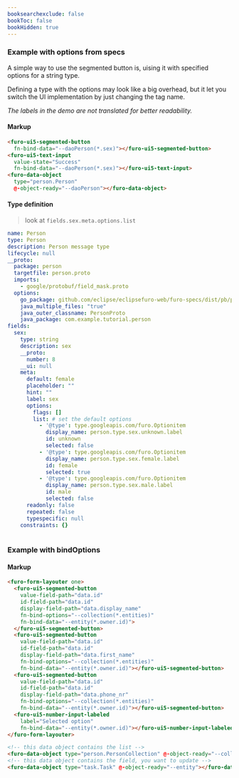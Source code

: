 ```yaml
---
booksearchexclude: false
bookToc: false
bookHidden: true
---
```


### Example with options from specs
A simple way to use the segmented button is, uising it with specified options for a string type.

Defining a type with the options may look like a big overhead, but it let you switch the UI implementation by just changing
the tag name.

*The labels in the demo are not translated for better readability.*

<script type="module" src="/init.js"></script>

<furo-demo-snippet>
<template>
<furo-form-layouter four>
<furo-ui5-segmented-button full fn-bind-data="--daoPerson(*.sex)"></furo-ui5-segmented-button>
<furo-ui5-select-labeled
  label="Use with select"
  value-state="Success" 
  fn-bind-data="--daoPerson(*.sex)"></furo-ui5-select-labeled>
<furo-ui5-text-input-labeled
  label="use with text-input"
  value-state="Success" fn-bind-data="--daoPerson(*.sex)"></furo-ui5-text-input-labeled>
</furo-form-layouter>
<furo-data-object type="person.Person" @-object-ready="--daoPerson"></furo-data-object>
</template>
</furo-demo-snippet>

#### Markup
```html
<furo-ui5-segmented-button 
  fn-bind-data="--daoPerson(*.sex)"></furo-ui5-segmented-button>
<furo-ui5-text-input 
  value-state="Success" 
  fn-bind-data="--daoPerson(*.sex)"></furo-ui5-text-input>
<furo-data-object 
  type="person.Person" 
  @-object-ready="--daoPerson"></furo-data-object>
```

#### Type definition
> look at `fields.sex.meta.options.list`
```yaml
name: Person
type: Person
description: Person message type
lifecycle: null
__proto:
  package: person
  targetfile: person.proto
  imports:
    - google/protobuf/field_mask.proto
  options:
    go_package: github.com/eclipse/eclipsefuro-web/furo-specs/dist/pb/person;personpb
    java_multiple_files: "true"
    java_outer_classname: PersonProto
    java_package: com.example.tutorial.person
fields:
  sex:
    type: string
    description: sex
    __proto:
      number: 8
    __ui: null
    meta:
      default: female
      placeholder: ""
      hint: ""
      label: sex
      options:
        flags: []
        list: # set the default options
          - '@type': type.googleapis.com/furo.Optionitem
            display_name: person.type.sex.unknown.label
            id: unknown
            selected: false
          - '@type': type.googleapis.com/furo.Optionitem
            display_name: person.type.sex.female.label
            id: female
            selected: true
          - '@type': type.googleapis.com/furo.Optionitem
            display_name: person.type.sex.male.label
            id: male
            selected: false
      readonly: false
      repeated: false
      typespecific: null
    constraints: {}
    
```



### Example with bindOptions


<furo-demo-snippet>
<template>
<button @-click="--read1">get options</button>
<furo-form-layouter one>
  <furo-ui5-segmented-button  
      value-field-path="data.id" id-field-path="data.id" display-field-path="data.display_name" fn-bind-options="--collection(*.entities)" 
      fn-bind-data="--entity(*.owner.id)">
  </furo-ui5-segmented-button>
  <furo-ui5-segmented-button value-field-path="data.id" id-field-path="data.id" display-field-path="data.first_name" fn-bind-options="--collection(*.entities)" fn-bind-data="--entity(*.owner.id)"></furo-ui5-segmented-button>
  <furo-ui5-segmented-button value-field-path="data.id" id-field-path="data.id" display-field-path="data.phone_nr" fn-bind-options="--collection(*.entities)" fn-bind-data="--entity(*.owner.id)"></furo-ui5-segmented-button>
<furo-ui5-number-input-labeled label="Selected option" fn-bind-data="--entity(*.owner.id)"></furo-ui5-number-input-labeled>
</furo-form-layouter>
<!-- this object contains the list -->
<furo-data-object type="person.PersonCollection" @-object-ready="--collection" fn-inject-raw="--response"></furo-data-object>
<furo-data-object type="task.Task" @-object-ready="--entity"></furo-data-object>
<furo-fetch-json
  fn-fetch="--read1"
  src="/mockdata/persons/list.json"
  @-data="--response"
></furo-fetch-json>
</template>
</furo-demo-snippet>

#### Markup
```html
<furo-form-layouter one>
  <furo-ui5-segmented-button 
    value-field-path="data.id" 
    id-field-path="data.id" 
    display-field-path="data.display_name" 
    fn-bind-options="--collection(*.entities)"
    fn-bind-data="--entity(*.owner.id)">
  </furo-ui5-segmented-button>
  <furo-ui5-segmented-button 
    value-field-path="data.id" 
    id-field-path="data.id" 
    display-field-path="data.first_name" 
    fn-bind-options="--collection(*.entities)" 
    fn-bind-data="--entity(*.owner.id)"></furo-ui5-segmented-button>
  <furo-ui5-segmented-button 
    value-field-path="data.id" 
    id-field-path="data.id" 
    display-field-path="data.phone_nr" 
    fn-bind-options="--collection(*.entities)" 
    fn-bind-data="--entity(*.owner.id)"></furo-ui5-segmented-button>
  <furo-ui5-number-input-labeled 
    label="Selected option" 
    fn-bind-data="--entity(*.owner.id)"></furo-ui5-number-input-labeled>
</furo-form-layouter>

<!-- this data object contains the list -->
<furo-data-object type="person.PersonCollection" @-object-ready="--collection" fn-inject-raw="--response"></furo-data-object>
<!-- this data object contains the field, you want to update -->
<furo-data-object type="task.Task" @-object-ready="--entity"></furo-data-object>
```
